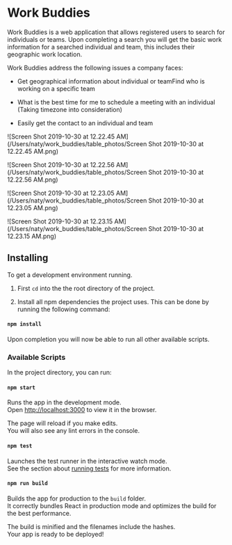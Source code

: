 # Work Buddies



  Work Buddies is a web application that allows registered users to search for individuals or teams. Upon completing a search you will get the basic work information for a searched individual and team, this includes their geographic work location.  

Work Buddies address the following issues a company faces: 

- Get geographical information about individual or teamFind who is working on a specific team
- What is the best time for me to schedule a meeting with an individual (Taking timezone into consideration)

- Easily get the contact to an individual and team

![Screen Shot 2019-10-30 at 12.22.45 AM](/Users/naty/work_buddies/table_photos/Screen Shot 2019-10-30 at 12.22.45 AM.png)

![Screen Shot 2019-10-30 at 12.22.56 AM](/Users/naty/work_buddies/table_photos/Screen Shot 2019-10-30 at 12.22.56 AM.png)

![Screen Shot 2019-10-30 at 12.23.05 AM](/Users/naty/work_buddies/table_photos/Screen Shot 2019-10-30 at 12.23.05 AM.png)

![Screen Shot 2019-10-30 at 12.23.15 AM](/Users/naty/work_buddies/table_photos/Screen Shot 2019-10-30 at 12.23.15 AM.png)







## Installing


To get a development environment running. 

1. First `cd` into the the root directory of the project.

2. Install all npm dependencies the project uses. This can be done by running the
   following command:

#### `npm install`

Upon completion you will now be able to run all other available scripts.

### Available Scripts

In the project directory, you can run:

#### `npm start`

Runs the app in the development mode.<br>
Open [http://localhost:3000](http://localhost:3000) to view it in the browser.

The page will reload if you make edits.<br>
You will also see any lint errors in the console.

#### `npm test`

Launches the test runner in the interactive watch mode.<br>
See the section about [running tests](https://facebook.github.io/create-react-app/docs/running-tests) for more information.

#### `npm run build`

Builds the app for production to the `build` folder.<br>
It correctly bundles React in production mode and optimizes the build for the best performance.

The build is minified and the filenames include the hashes.<br>
Your app is ready to be deployed!


